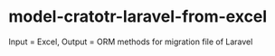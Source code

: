 # model-cratotr-laravel-from-excel
Input = Excel, Output = ORM methods for migration file of Laravel
